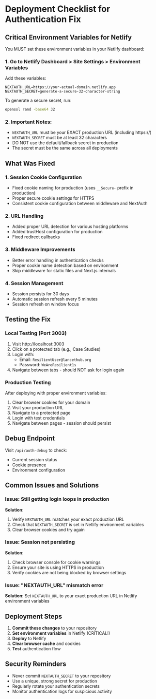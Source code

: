 # Deployment Checklist for Authentication Fix

## Critical Environment Variables for Netlify

You MUST set these environment variables in your Netlify dashboard:

### 1. Go to Netlify Dashboard > Site Settings > Environment Variables

Add these variables:

```
NEXTAUTH_URL=https://your-actual-domain.netlify.app
NEXTAUTH_SECRET=generate-a-secure-32-character-string
```

To generate a secure secret, run:
```bash
openssl rand -base64 32
```

### 2. Important Notes:

- `NEXTAUTH_URL` must be your EXACT production URL (including https://)
- `NEXTAUTH_SECRET` must be at least 32 characters
- DO NOT use the default/fallback secret in production
- The secret must be the same across all deployments

## What Was Fixed

### 1. Session Cookie Configuration
- Fixed cookie naming for production (uses `__Secure-` prefix in production)
- Proper secure cookie settings for HTTPS
- Consistent cookie configuration between middleware and NextAuth

### 2. URL Handling
- Added proper URL detection for various hosting platforms
- Added trustHost configuration for production
- Fixed redirect callbacks

### 3. Middleware Improvements
- Better error handling in authentication checks
- Proper cookie name detection based on environment
- Skip middleware for static files and Next.js internals

### 4. Session Management
- Session persists for 30 days
- Automatic session refresh every 5 minutes
- Session refresh on window focus

## Testing the Fix

### Local Testing (Port 3003)
1. Visit http://localhost:3003
2. Click on a protected tab (e.g., Case Studies)
3. Login with:
   - Email: `ResilientUser@lancethub.org`
   - Password: `WeAreResilient1s`
4. Navigate between tabs - should NOT ask for login again

### Production Testing
After deploying with proper environment variables:

1. Clear browser cookies for your domain
2. Visit your production URL
3. Navigate to a protected page
4. Login with test credentials
5. Navigate between pages - session should persist

## Debug Endpoint

Visit `/api/auth-debug` to check:
- Current session status
- Cookie presence
- Environment configuration

## Common Issues and Solutions

### Issue: Still getting login loops in production
**Solution**: 
1. Verify `NEXTAUTH_URL` matches your exact production URL
2. Check that `NEXTAUTH_SECRET` is set in Netlify environment variables
3. Clear browser cookies and try again

### Issue: Session not persisting
**Solution**:
1. Check browser console for cookie warnings
2. Ensure your site is using HTTPS in production
3. Verify cookies are not being blocked by browser settings

### Issue: "NEXTAUTH_URL" mismatch error
**Solution**:
Set `NEXTAUTH_URL` to your exact production URL in Netlify environment variables

## Deployment Steps

1. **Commit these changes** to your repository
2. **Set environment variables** in Netlify (CRITICAL!)
3. **Deploy** to Netlify
4. **Clear browser cache** and cookies
5. **Test** authentication flow

## Security Reminders

- Never commit `NEXTAUTH_SECRET` to your repository
- Use a unique, strong secret for production
- Regularly rotate your authentication secrets
- Monitor authentication logs for suspicious activity